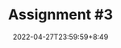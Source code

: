 ---
type: assignment
date: 2022-04-27T23:59:59+8:49
title: 'Assignment #3'
#pdf: /static_files/assignments/asg.pdf
#attachment: /static_files/assignments/asg.zip
#solutions: /static_files/assignments/asg_solutions.pdf
due_event: 
    type: due
    date: 2022-05-11T23:59:59+8:49
    description: 'Assignment #3 due'
---